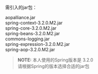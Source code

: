 需引入的jar包：

aopalliance.jar  
spring-context-3.2.0.M2.jar  
spring-core-3.2.0.M2.jar  
spring-beans-3.2.0.M2.jar  
commons-logging.jar  
spring-expression-3.2.0.M2.jar  
spring-aop-3.2.0.M2.jar  

> **NOTE:** 本人使用的Spring版本是 3.2.0  
> 请根据Spring的版本选择合适的jar包